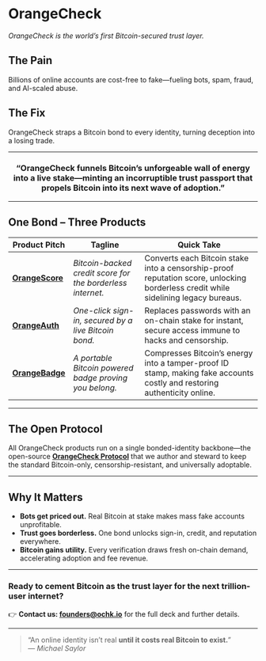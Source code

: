 # OrangeCheck
_OrangeCheck is the world’s first Bitcoin-secured trust layer._

## The Pain
Billions of online accounts are cost-free to fake—fueling bots, spam, fraud, and AI-scaled abuse.

## The Fix
OrangeCheck straps a Bitcoin bond to every identity, turning deception into a losing trade.

---

<div align="center">

### **“OrangeCheck funnels Bitcoin’s unforgeable wall of energy into a live stake—minting an incorruptible trust passport that propels Bitcoin into its next wave of adoption.”**

</div>

---

## One Bond – Three Products

| Product Pitch | Tagline | Quick Take |
|---------|---------|------------|
| [**OrangeScore**](./01_SCORE.md) | *Bitcoin-backed credit score for the borderless internet.* | Converts each Bitcoin stake into a censorship-proof reputation score, unlocking borderless credit while sidelining legacy bureaus. |
| [**OrangeAuth**](./02_AUTH.md) | *One-click sign-in, secured by a live Bitcoin bond.* | Replaces passwords with an on-chain stake for instant, secure access immune to hacks and censorship. |
| [**OrangeBadge**](./03_BADGE.md) | *A portable Bitcoin powered badge proving you belong.* | Compresses Bitcoin’s energy into a tamper-proof ID stamp, making fake accounts costly and restoring authenticity online. |

---

## The Open Protocol

All OrangeCheck products run on a single bonded-identity backbone—the open-source **[OrangeCheck Protocol](https://github.com/orangecheck/oc-whitepaper)** that we author and steward to keep the standard Bitcoin-only, censorship-resistant, and universally adoptable.

---

## Why It Matters  

* **Bots get priced out.** Real Bitcoin at stake makes mass fake accounts unprofitable.  
* **Trust goes borderless.** One bond unlocks sign-in, credit, and reputation everywhere.  
* **Bitcoin gains utility.** Every verification draws fresh on-chain demand, accelerating adoption and fee revenue.  

---

### Ready to cement Bitcoin as the trust layer for the next trillion-user internet?  

👉 **Contact us: founders@ochk.io** for the full deck and further details.

---

> “An online identity isn’t real **until it costs real Bitcoin to exist.**”  
> — *Michael Saylor*
